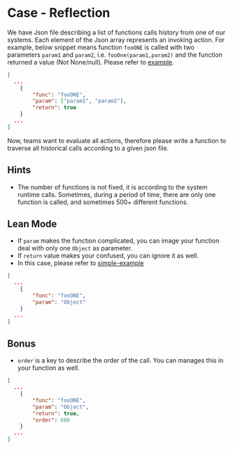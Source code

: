 # Case - Reflection
We have Json file describing a list of functions calls history from one of our systems.
Each element of the Json array represents an invoking action.
For example, below snippet means function `fooONE` is called with two parameters `param1` and `param2`, i.e. `fooOne(param1,param2)` and the function returned a value (Not None/null). Please refer to [example](func.json).
```Json
[
  ...
    {
        "func": "fooONE",
        "param": ["param1", "param2"],
        "return": true
    }
  ...
]
```
Now, teams want to evaluate all actions, therefore please write a function to traverse all historical calls according to a given json file.

## Hints
- The number of functions is not fixed, it is according to the system runtime calls. Sometimes, during a period of time, there are only one function is called, and sometimes 500+ different functions.

## Lean Mode

- If `param` makes the function complicated, you can image your function deal with only one `Object` as parameter. 
- If `return` value makes your confused, you can ignore it as well.
- In this case, please refer to [simple-example](func-simple.json)
```json
[
  ...
    {
        "func": "fooONE",
        "param": "Object"
    }
  ...
]
```

## Bonus

- `order` is a key to describe the order of the call. You can manages this in your function as well.

```json
[
  ...
    {
        "func": "fooONE",
        "param": "Object",
        "return": true,
        "order": 666
    }
  ...
]
```
